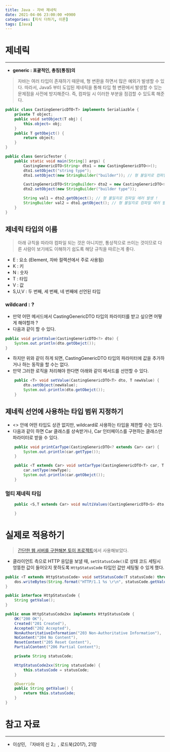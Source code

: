 ```yaml
---
title: Java - 자바 제네릭
date: 2021-04-06 23:00:00 +0900
categories: [지식 더하기, 이론]
tags: [Java]
---
```


# 제네릭
---
* **generic : 포괄적인, 총칭[통칭]의**

> 자바는 여러 타입이 존재하기 때문에, 형 변환을 하면서 많은 예외가 발생할 수 있다.
> 따라서, Java5 부터 도입된 제네릭을 통해 타입 형 변환에서 발생할 수 있는 문제점을 사전에 방지해준다.
> 즉, 컴파일 시 이러한 부분을 점검할 수 있도록 해준다.

```java
public class CastingGenericDTO<T> implements Serialiazble {
    private T object;
    public void setObject(T obj) {
    	this.object= obj;
    }
    public T getObejct() {
    	return object;
    }
}
```

```java
public class GenricTester {
	public static void main(String[] args) {
    	CastingGenericDTO<String> dto1 = new CastingGenericDTO<>();
        dto1.setObject("string type");
		dto1.setObject(new StringBuilder("builder")); // 형 불일치로 컴파일 에러 발생 !

        CastingGenericDTO<StringBuilder> dto2 = new CastingGenericDTO<>();
        dto2.setObject(new StringBuilder("builder type"));

        String val1 = dto2.getObject(); // 형 불일치로 컴파일 에러 발생 !
        StringBuilder val2 = dto1.getObject(); // 형 불일치로 컴파일 에러 발생 !
    }
}
```

## 제네릭 타입의 이름
> 아래 규칙을 따라야 컴파일 되는 것은 아니지만, 통상적으로 쓰이는 것이므로 다른 사람이 보기에도 이해하기 쉽도록 해당 규칙을 따르는게 좋다.

- E : 요소 (Element, 자바 컬렉션에서 주로 사용됨)
- K : 키
- N : 숫자
- T : 타입
- V : 값
- S,U,V : 두 번째, 세 번째, 네 번째에 선언된 타입

### wildcard : ?
- 만약 어떤 메서드에서 CastingGenericDTO 타입의 파라미터를 받고 싶으면 어떻게 해야할까 ?
- 다음과 같이 할 수 있다.
```java
public void printValue(CastingGenericDTO<?> dto) {
   	System.out.println(dto.getObejct());
}
```

- 하지만 위와 같이 하게 되면, CastingGenericDTO 타입의 파라미터에 값을 추가하거나 하는 동작을 할 수는 없다.
- 만약 그러한 로직을 처리해야 한다면 아래와 같이 메서드를 선언할 수 있다.
```java
    public <T> void setValue(CastingGenericDTO<T> dto, T newValue) {
        dto.setObject(newValue);
        System.out.println(dto.getObejct());
    }
```

## 제네릭 선언에 사용하는 타입 범위 지정하기
- <> 안에 어떤 타입도 상관 없지만, wildcard로 사용하는 타입을 제한할 수는 있다.
- 다음과 같이 하면 Car 클래스를 상속받거나, Car 인터페이스를 구현하는 클래스만 파라미터로 받을 수 있다.
```java
    public void printCarType(CastingGenericDTO<? extends Car> car) {
        System.out.println(car.getType());
    }
```
```java
    public <T extends Car> void setCarType(CastingGenericDTO<T> car, T newType) {
        car.setType(newType);
        System.out.println(car.getObejct());
    }
```

### 멀티 제네릭 타입
```java
    public <S,T extends Car> void multiValues(CastingGenericDTO<S> dto, T newCar, S value) {

    }
```

# 실제로 적용하기
> [간단한 웹 서버를 구현해본 토이 프로젝트](https://github.com/zz9z9/nextstep-web-application-server)에서 사용해보았다.

- 클라이언트 측으로 HTTP 응답을 보낼 때, `setStatusCode()`로 상태 코드 세팅시 엉뚱한 값이 들어오지 못하도록
`HttpStatusCode` 타입인 값만 세팅될 수 있게 했다.

```java
public <T extends HttpStatusCode> void setStatusCode(T statusCode) throws IOException {
    dos.writeBytes(String.format("HTTP/1.1 %s \r\n", statusCode.getValue()));
}
```
```java
public interface HttpStatusCode {
    String getValue();
}
```
```java
public enum HttpStatusCode2xx implements HttpStatusCode {
    OK("200 OK"),
    Created("201 Created"),
    Accepted("202 Accepted"),
    NonAuthoritativeInformation("203 Non-Authoritative Information"),
    NoContent("204 No Content"),
    ResetContent("205 Reset Content"),
    PartialContent("206 Partial Content");

    private String statusCode;

    HttpStatusCode2xx(String statusCode) {
        this.statusCode = statusCode;
    }

    @Override
    public String getValue() {
        return this.statusCode;
    }
}
```

# 참고 자료
---
- 이상민, 『자바의 신 2』, 로드북(2017), 21장
